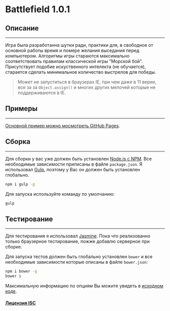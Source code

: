 # Battlefield 1.0.1

## Описание
---
Игра была разработанна шутки ради, практики для, в свободное от основной работы время и помере желания выседания перед компьютером. Алгоритмы игры стараются максимально соответствовать правилам классической игры "Морской бой". Присутствует подобие искуственного интелекта (не обучается), старается сделать минимальное количество выстрелов для победы.

> Может не запуститься в браузерах IE, при чем даже в 11 верии,
> все за за `Object.assign()` и многих других мелочей которые не поддерживаются в IE.


## Примеры
---
[Основной пример можно мосмотреть GitHub Pages](https://alx2das.github.io/battlefield-js/examples/).

## Сборка
---
Для сборки у вас уже должен быть установлен [Node.js с NPM](https://nodejs.org/). Все необходимые зависимости приписаны в файле `package.json`.
Я использовал [Gulp](http://gulpjs.com/), поэтому у Вас он должен быть установлен глобально.

```sh
npm i gulp -g
```

Для запуска используйте команду по умолчанию:

```sh
gulp
```


## Тестирование
---
Для тестирования я использовал [Jasmine](https://jasmine.github.io/2.0/introduction.html).
Пока что реализованно только браузерное тестирование, пожже добавлю серверное при сборке.

Для запуска тестов должен быть глобально установлен `bower` и все необходимые зависимости которые описаны в файле `bower.json`:

```sh
npm i bower -g
bower i
```

Максимальную информацию по опциям Вы можите увидеть в [исходном коде](https://github.com/alx2das/battlefield-js/tree/master/src).

#### [Лицензия ISC](https://ru.wikipedia.org/wiki/%D0%9B%D0%B8%D1%86%D0%B5%D0%BD%D0%B7%D0%B8%D1%8F_ISC)